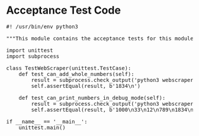 Acceptance Test Code
====================

<pre class="file" data-filename="acceptance-tests.py" data-target="replace">
#! /usr/bin/env python3

"""This module contains the acceptance tests for this module"""

import unittest
import subprocess

class TestWebScraper(unittest.TestCase):
    def test_can_add_whole_numbers(self):
        result = subprocess.check_output('python3 webscraper.py http://localhost:8000/response1.html', shell=True)
        self.assertEqual(result, b'1834\n')
        
    def test_can_print_numbers_in_debug_mode(self):
        result = subprocess.check_output('python3 webscraper.py -v http://localhost:8000/response1.html', shell=True)
        self.assertEqual(result, b'1000\n33\n12\n789\n1834\n')

if __name__ == '__main__':
    unittest.main()
</pre>
